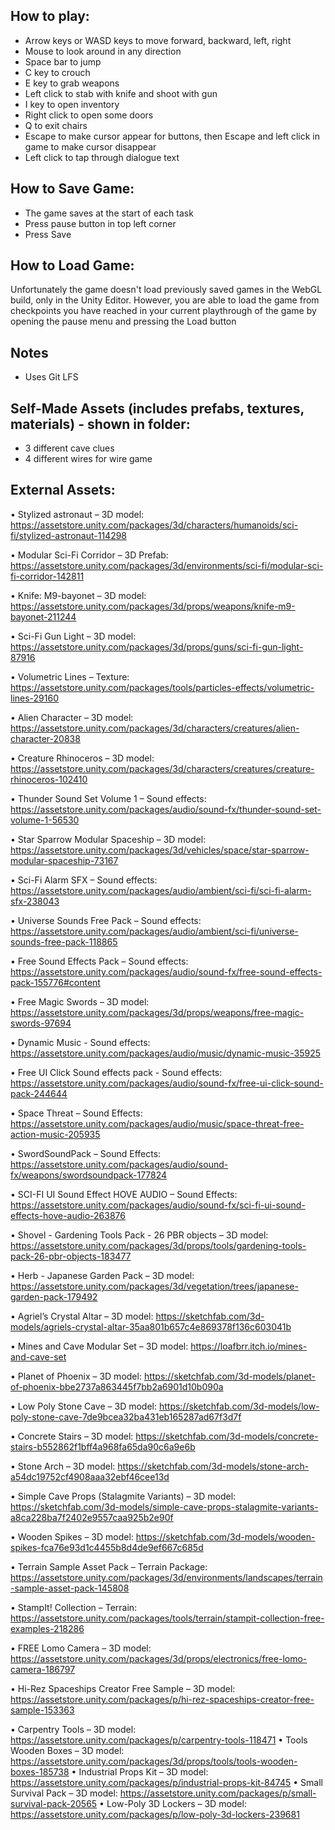 ## How to play:

- Arrow keys or WASD keys to move forward, backward, left, right
- Mouse to look around in any direction
- Space bar to jump
- C key to crouch
- E key to grab weapons
- Left click to stab with knife and shoot with gun
- I key to open inventory
- Right click to open some doors
- Q to exit chairs
- Escape to make cursor appear for buttons, then Escape and left click in game to make cursor disappear
- Left click to tap through dialogue text

## How to Save Game:

- The game saves at the start of each task
- Press pause button in top left corner
- Press Save

## How to Load Game:

Unfortunately the game doesn't load previously saved games in the WebGL build, only in the Unity Editor.
However, you are able to load the game from checkpoints you have reached in your current playthrough of the game by opening the pause menu and pressing the Load button

## Notes

- Uses Git LFS

## Self-Made Assets (includes prefabs, textures, materials) - shown in folder:

- 3 different cave clues
- 4 different wires for wire game

## External Assets:

• Stylized astronaut – 3D model: https://assetstore.unity.com/packages/3d/characters/humanoids/sci-fi/stylized-astronaut-114298

• Modular Sci-Fi Corridor – 3D Prefab: https://assetstore.unity.com/packages/3d/environments/sci-fi/modular-sci-fi-corridor-142811

• Knife: M9-bayonet – 3D model: https://assetstore.unity.com/packages/3d/props/weapons/knife-m9-bayonet-211244

• Sci-Fi Gun Light – 3D model: https://assetstore.unity.com/packages/3d/props/guns/sci-fi-gun-light-87916

• Volumetric Lines – Texture: https://assetstore.unity.com/packages/tools/particles-effects/volumetric-lines-29160

• Alien Character – 3D model: https://assetstore.unity.com/packages/3d/characters/creatures/alien-character-20838

• Creature Rhinoceros – 3D model: https://assetstore.unity.com/packages/3d/characters/creatures/creature-rhinoceros-102410

• Thunder Sound Set Volume 1 – Sound effects: https://assetstore.unity.com/packages/audio/sound-fx/thunder-sound-set-volume-1-56530

• Star Sparrow Modular Spaceship – 3D model: https://assetstore.unity.com/packages/3d/vehicles/space/star-sparrow-modular-spaceship-73167

• Sci-Fi Alarm SFX – Sound effects: https://assetstore.unity.com/packages/audio/ambient/sci-fi/sci-fi-alarm-sfx-238043

• Universe Sounds Free Pack – Sound effects: https://assetstore.unity.com/packages/audio/ambient/sci-fi/universe-sounds-free-pack-118865

• Free Sound Effects Pack – Sound effects: https://assetstore.unity.com/packages/audio/sound-fx/free-sound-effects-pack-155776#content

• Free Magic Swords – 3D model: https://assetstore.unity.com/packages/3d/props/weapons/free-magic-swords-97694

• Dynamic Music - Sound effects: https://assetstore.unity.com/packages/audio/music/dynamic-music-35925

• Free UI Click Sound effects pack - Sound effects: https://assetstore.unity.com/packages/audio/sound-fx/free-ui-click-sound-pack-244644

• Space Threat – Sound Effects: https://assetstore.unity.com/packages/audio/music/space-threat-free-action-music-205935

• SwordSoundPack – Sound Effects: https://assetstore.unity.com/packages/audio/sound-fx/weapons/swordsoundpack-177824

• SCI-FI UI Sound Effect HOVE AUDIO – Sound Effects: https://assetstore.unity.com/packages/audio/sound-fx/sci-fi-ui-sound-effects-hove-audio-263876

• Shovel - Gardening Tools Pack - 26 PBR objects – 3D model: https://assetstore.unity.com/packages/3d/props/tools/gardening-tools-pack-26-pbr-objects-183477

• Herb - Japanese Garden Pack – 3D model: https://assetstore.unity.com/packages/3d/vegetation/trees/japanese-garden-pack-179492

• Agriel’s Crystal Altar – 3D model: https://sketchfab.com/3d-models/agriels-crystal-altar-35aa801b657c4e869378f136c603041b

• Mines and Cave Modular Set – 3D model: https://loafbrr.itch.io/mines-and-cave-set

• Planet of Phoenix – 3D model: https://sketchfab.com/3d-models/planet-of-phoenix-bbe2737a863445f7bb2a6901d10b090a

• Low Poly Stone Cave – 3D model: https://sketchfab.com/3d-models/low-poly-stone-cave-7de9bcea32ba431eb165287ad67f3d7f

• Concrete Stairs – 3D model: https://sketchfab.com/3d-models/concrete-stairs-b552862f1bff4a968fa65da90c6a9e6b

• Stone Arch – 3D model: https://sketchfab.com/3d-models/stone-arch-a54dc19752cf4908aaa32ebf46cee13d

• Simple Cave Props (Stalagmite Variants) – 3D model: https://sketchfab.com/3d-models/simple-cave-props-stalagmite-variants-a8ca228ba7f2402e9557caa925b2e90f

• Wooden Spikes – 3D model: https://sketchfab.com/3d-models/wooden-spikes-fca76e93d1c4455b8d4de9ef667c685d

• Terrain Sample Asset Pack – Terrain Package: https://assetstore.unity.com/packages/3d/environments/landscapes/terrain-sample-asset-pack-145808

• StampIt! Collection – Terrain: https://assetstore.unity.com/packages/tools/terrain/stampit-collection-free-examples-218286

• FREE Lomo Camera – 3D model: https://assetstore.unity.com/packages/3d/props/electronics/free-lomo-camera-186797

• Hi-Rez Spaceships Creator Free Sample – 3D model: https://assetstore.unity.com/packages/p/hi-rez-spaceships-creator-free-sample-153363

• Carpentry Tools – 3D model: https://assetstore.unity.com/packages/p/carpentry-tools-118471
• Tools Wooden Boxes – 3D model: https://assetstore.unity.com/packages/3d/props/tools/tools-wooden-boxes-185738
• Industrial Props Kit – 3D model: https://assetstore.unity.com/packages/p/industrial-props-kit-84745
• Small Survival Pack – 3D model: https://assetstore.unity.com/packages/p/small-survival-pack-20565
• Low-Poly 3D Lockers – 3D model: https://assetstore.unity.com/packages/p/low-poly-3d-lockers-239681
